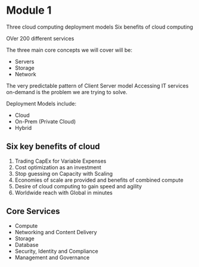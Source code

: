 # Module 1

Three cloud computing deployment models
Six benefits of cloud computing 

OVer 200 different services

The three main core concepts we will cover will be:

- Servers
- Storage
- Network

The very predictable pattern of Client Server model
Accessing IT services on-demand is the problem we are trying to solve.

Deployment Models include:

- Cloud
- On-Prem (Private Cloud)
- Hybrid

## Six key benefits of cloud

1. Trading CapEx for Variable Expenses
2. Cost optimization as an investment
3. Stop guessing on Capacity with Scaling
4. Economies of scale are provided and benefits of combined compute
5. Desire of cloud computing to gain speed and agility
6. Worldwide reach with Global in minutes

## Core Services

- Compute
- Networking and Content Delivery
- Storage
- Database
- Security, Identity and Compliance
- Management and Governance
